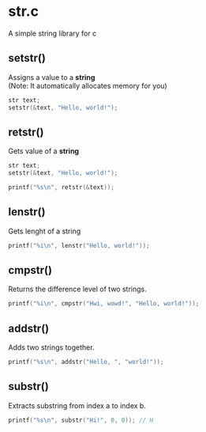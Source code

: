 # str.c
A simple string library for c

## **setstr()**

Assigns a value to a **string**  
(Note: It automatically allocates memory for you)

```c
str text;
setstr(&text, "Hello, world!");
```

## **retstr()**

Gets value of a **string**

```c
str text;
setstr(&text, "Hello, world!");

printf("%s\n", retstr(&text));
```

## **lenstr()**

Gets lenght of a string

```c
printf("%i\n", lenstr("Hello, world!"));
```

## **cmpstr()**

Returns the difference level of two strings.  

```c
printf("%i\n", cmpstr("Hwi, wowd!", "Hello, world!"));
```

## **addstr()**

Adds two strings together.

```c
printf("%s\n", addstr("Hello, ", "world!"));
```

## **substr()**

Extracts substring from index a to index b.

```c
printf("%s\n", substr("Hi!", 0, 0)); // H
```
